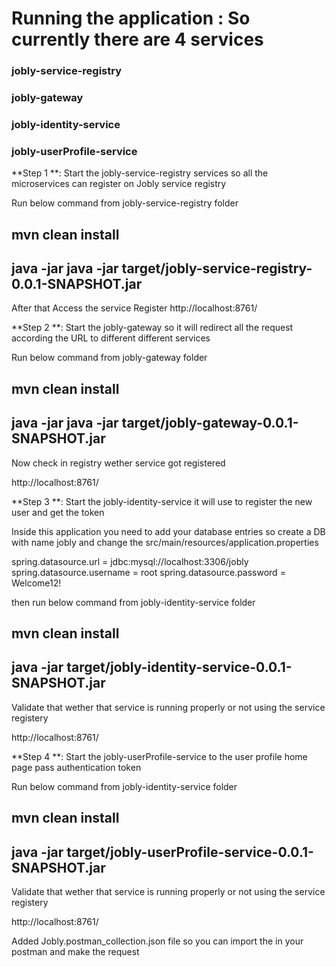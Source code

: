 # Running the application : So currently there are 4 services

### jobly-service-registry
### jobly-gateway
### jobly-identity-service
### jobly-userProfile-service


**Step 1 **:  Start the jobly-service-registry services so all the microservices can register on Jobly service registry 

Run below command from jobly-service-registry folder

## mvn clean install
## java -jar java -jar target/jobly-service-registry-0.0.1-SNAPSHOT.jar


After that Access the service Register http://localhost:8761/


**Step 2 **:  Start the jobly-gateway so it will redirect all the request according the URL to different different services

Run below command from jobly-gateway folder

## mvn clean install

## java -jar java -jar target/jobly-gateway-0.0.1-SNAPSHOT.jar


Now check in registry wether service got registered

http://localhost:8761/



**Step 3 **:  Start the jobly-identity-service it will use to register the new user and get the token


Inside this application you need to add your database entries so create a DB with name jobly and change the  src/main/resources/application.properties

spring.datasource.url =  jdbc:mysql://localhost:3306/jobly
spring.datasource.username = root
spring.datasource.password = Welcome12!


then run below command from jobly-identity-service folder

## mvn clean install

## java -jar target/jobly-identity-service-0.0.1-SNAPSHOT.jar

Validate that wether that service is running properly or not using the service registery

http://localhost:8761/



**Step 4 **:  Start the jobly-userProfile-service to the user profile home page pass authentication token

Run below command from jobly-identity-service folder

## mvn clean install

## java -jar target/jobly-userProfile-service-0.0.1-SNAPSHOT.jar

Validate that wether that service is running properly or not using the service registery

http://localhost:8761/



Added Jobly.postman_collection.json file so you can import the in your postman and make the request 




